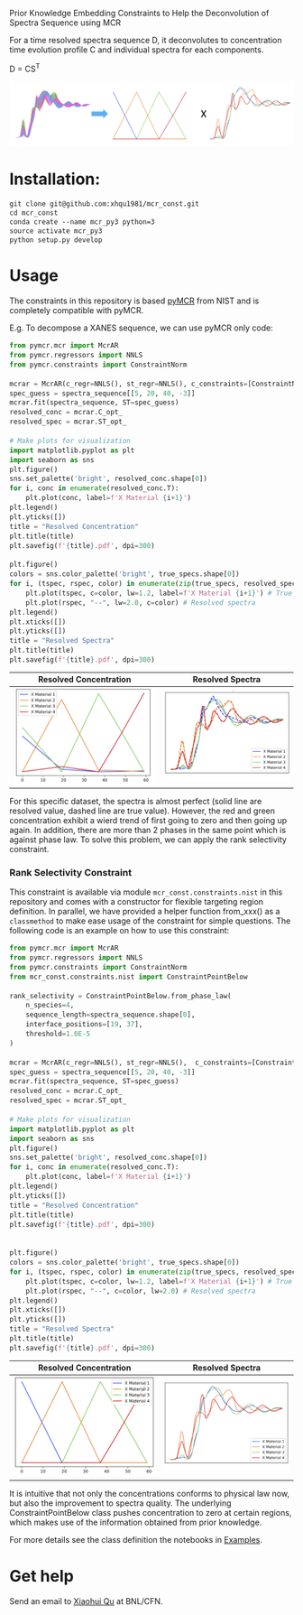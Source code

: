 Prior Knowledge Embedding Constraints to Help the Deconvolution of Spectra Sequence 
using MCR

For a time resolved spectra sequence D, it deconvolutes to concentration time evolution 
profile C and individual spectra for each components.

D = CS<sup>T</sup>

![](images/equation/Equation.png)

# Installation:
```console
git clone git@github.com:xhqu1981/mcr_const.git
cd mcr_const
conda create --name mcr_py3 python=3
source activate mcr_py3
python setup.py develop
```

# Usage
The constraints in this repository is based [pyMCR](https://github.com/usnistgov/pyMCR) 
from NIST and is completely compatible with pyMCR.

E.g. To decompose a XANES sequence, we can use pyMCR only code:
```python
from pymcr.mcr import McrAR
from pymcr.regressors import NNLS
from pymcr.constraints import ConstraintNorm

mcrar = McrAR(c_regr=NNLS(), st_regr=NNLS(), c_constraints=[ConstraintNorm()])
spec_guess = spectra_sequence[[5, 20, 40, -3]]
mcrar.fit(spectra_sequence, ST=spec_guess)
resolved_conc = mcrar.C_opt_
resolved_spec = mcrar.ST_opt_

# Make plots for visualization
import matplotlib.pyplot as plt
import seaborn as sns
plt.figure()
sns.set_palette('bright', resolved_conc.shape[0])
for i, conc in enumerate(resolved_conc.T):
    plt.plot(conc, label=f'X Material {i+1}')
plt.legend()
plt.yticks([])
title = "Resolved Concentration"
plt.title(title)
plt.savefig(f'{title}.pdf', dpi=300)

plt.figure()
colors = sns.color_palette('bright', true_specs.shape[0])
for i, (tspec, rspec, color) in enumerate(zip(true_specs, resolved_spec, colors)):
    plt.plot(tspec, c=color, lw=1.2, label=f'X Material {i+1}') # True Spectra
    plt.plot(rspec, "--", lw=2.0, c=color) # Resolved spectra
plt.legend()
plt.xticks([])
plt.yticks([])
title = "Resolved Spectra"
plt.title(title)
plt.savefig(f'{title}.pdf', dpi=300)
```
Resolved Concentration                             |  Resolved Spectra
:-------------------------------------------------:|:-------------------------------------------:
![](images/closure_4/Resolved%20Concentration.png) | ![](images/closure_4/Resolved%20Spectra.png)

For this specific dataset, the spectra is almost perfect (solid line are resolved value, dashed line 
are true value). However, the red and green concentration exhibit a wierd trend of first going to 
zero and then going up again. In addition, there are more than 2 phases in the same point which is 
against phase law. To solve this problem, we can apply the rank selectivity constraint.

### Rank Selectivity Constraint
This constraint is available via module ```mcr_const.constraints.nist``` in this repository and comes with a constructor for flexible targeting region definition. In parallel,
we have provided a helper function from_xxx() as a ```classmethod``` to make ease usage of the constraint for
simple questions. The following code is an example on how to use this constraint:
```python
from pymcr.mcr import McrAR
from pymcr.regressors import NNLS
from pymcr.constraints import ConstraintNorm
from mcr_const.constraints.nist import ConstraintPointBelow

rank_selectivity = ConstraintPointBelow.from_phase_law(
    n_species=4,
    sequence_length=spectra_sequence.shape[0],
    interface_positions=[19, 37],
    threshold=1.0E-5
)

mcrar = McrAR(c_regr=NNLS(), st_regr=NNLS(),  c_constraints=[ConstraintNorm(), rank_selectivity])
spec_guess = spectra_sequence[[5, 20, 40, -3]]
mcrar.fit(spectra_sequence, ST=spec_guess)
resolved_conc = mcrar.C_opt_
resolved_spec = mcrar.ST_opt_

# Make plots for visualization
import matplotlib.pyplot as plt
import seaborn as sns
plt.figure()
sns.set_palette('bright', resolved_conc.shape[0])
for i, conc in enumerate(resolved_conc.T):
    plt.plot(conc, label=f'X Material {i+1}')
plt.legend()
plt.yticks([])
title = "Resolved Concentration"
plt.title(title)
plt.savefig(f'{title}.pdf', dpi=300)


plt.figure()
colors = sns.color_palette('bright', true_specs.shape[0])
for i, (tspec, rspec, color) in enumerate(zip(true_specs, resolved_spec, colors)):
    plt.plot(tspec, c=color, lw=1.2, label=f'X Material {i+1}') # True Spectra
    plt.plot(rspec, "--", c=color, lw=2.0) # Resolved spectra
plt.legend()
plt.xticks([])
plt.yticks([])
title = "Resolved Spectra"
plt.title(title)
plt.savefig(f'{title}.pdf', dpi=300)
```
Resolved Concentration                             |  Resolved Spectra
:-------------------------------------------------:|:-------------------------------------------:
![](images/rank_selectivity/Resolved%20Concentration.png) | ![](images/rank_selectivity/Resolved%20Spectra.png)

It is intuitive that not only the concentrations conforms to physical law now, but also the improvement to spectra 
quality. The underlying ConstraintPointBelow class pushes concentration to zero at certain regions, which makes use of
the information obtained from prior knowledge.


For more details see the class definition the notebooks in [Examples](./examples).

# Get help
Send an email to [Xiaohui Qu](mailto:xiaqu@bnl.gov) at BNL/CFN.
